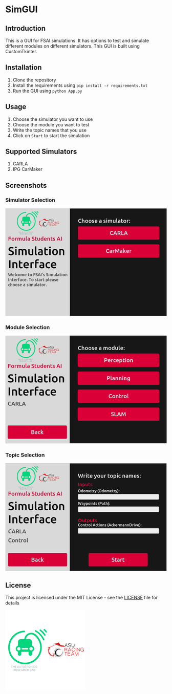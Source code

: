 # SimGUI
## Introduction
This is a GUI for FSAI simulations. It has options to test and simulate different modules on different simulators. This GUI is built using CustomTkinter.

## Installation
1. Clone the repository
2. Install the requirements using `pip install -r requirements.txt`
3. Run the GUI using `python App.py`

## Usage
1. Choose the simulator you want to use
2. Choose the module you want to test
3. Write the topic names that you use
4. Click on `Start` to start the simulation

## Supported Simulators
1. CARLA
2. IPG CarMaker

## Screenshots
### Simulator Selection
![Simulator Selection](./assets/screenshots/start_page.png)

### Module Selection
![Module Selection](./assets/screenshots/menu_page.png)

### Topic Selection
![Topic Selection](./assets/screenshots/module_page.png)


## License
This project is licensed under the MIT License - see the [LICENSE](LICENSE) file for details

![Logo](./assets/Logos.png)
